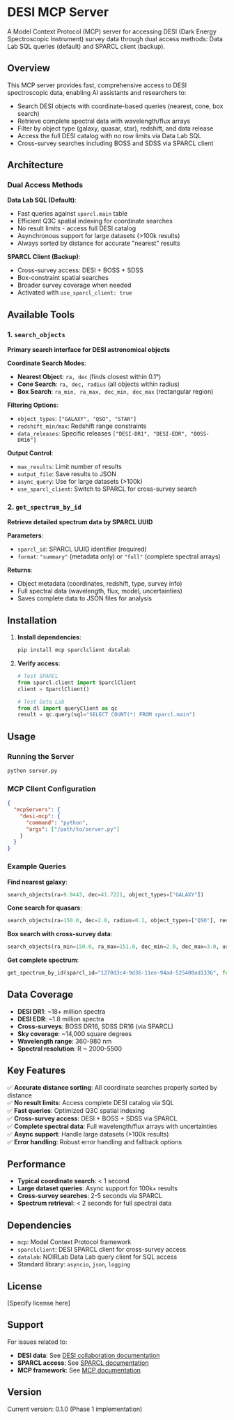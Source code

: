 # DESI MCP Server

A Model Context Protocol (MCP) server for accessing DESI (Dark Energy Spectroscopic Instrument) survey data through dual access methods: Data Lab SQL queries (default) and SPARCL client (backup).

## Overview

This MCP server provides fast, comprehensive access to DESI spectroscopic data, enabling AI assistants and researchers to:

- Search DESI objects with coordinate-based queries (nearest, cone, box search)
- Retrieve complete spectral data with wavelength/flux arrays
- Filter by object type (galaxy, quasar, star), redshift, and data release
- Access the full DESI catalog with no row limits via Data Lab SQL
- Cross-survey searches including BOSS and SDSS via SPARCL client

## Architecture

### Dual Access Methods

**Data Lab SQL (Default)**:
- Fast queries against `sparcl.main` table
- Efficient Q3C spatial indexing for coordinate searches
- No result limits - access full DESI catalog
- Asynchronous support for large datasets (>100k results)
- Always sorted by distance for accurate "nearest" results

**SPARCL Client (Backup)**:
- Cross-survey access: DESI + BOSS + SDSS
- Box-constraint spatial searches
- Broader survey coverage when needed
- Activated with `use_sparcl_client: true`

## Available Tools

### 1. `search_objects`
**Primary search interface for DESI astronomical objects**

**Coordinate Search Modes**:
- **Nearest Object**: `ra, dec` (finds closest within 0.1°)
- **Cone Search**: `ra, dec, radius` (all objects within radius)
- **Box Search**: `ra_min, ra_max, dec_min, dec_max` (rectangular region)

**Filtering Options**:
- `object_types`: `["GALAXY", "QSO", "STAR"]`
- `redshift_min/max`: Redshift range constraints
- `data_releases`: Specific releases `["DESI-DR1", "DESI-EDR", "BOSS-DR16"]`

**Output Control**:
- `max_results`: Limit number of results
- `output_file`: Save results to JSON
- `async_query`: Use for large datasets (>100k)
- `use_sparcl_client`: Switch to SPARCL for cross-survey search

### 2. `get_spectrum_by_id`
**Retrieve detailed spectrum data by SPARCL UUID**

**Parameters**:
- `sparcl_id`: SPARCL UUID identifier (required)
- `format`: `"summary"` (metadata only) or `"full"` (complete spectral arrays)

**Returns**:
- Object metadata (coordinates, redshift, type, survey info)
- Full spectral data (wavelength, flux, model, uncertainties)
- Saves complete data to JSON files for analysis

## Installation

1. **Install dependencies**:
   ```bash
   pip install mcp sparclclient datalab
   ```

2. **Verify access**:
   ```python
   # Test SPARCL
   from sparcl.client import SparclClient
   client = SparclClient()
   
   # Test Data Lab
   from dl import queryClient as qc
   result = qc.query(sql="SELECT COUNT(*) FROM sparcl.main")
   ```

## Usage

### Running the Server

```bash
python server.py
```

### MCP Client Configuration

```json
{
  "mcpServers": {
    "desi-mcp": {
      "command": "python",
      "args": ["/path/to/server.py"]
    }
  }
}
```

### Example Queries

**Find nearest galaxy**:
```python
search_objects(ra=9.9443, dec=41.7221, object_types=["GALAXY"])
```

**Cone search for quasars**:
```python
search_objects(ra=150.0, dec=2.0, radius=0.1, object_types=["QSO"], redshift_min=2.0)
```

**Box search with cross-survey data**:
```python
search_objects(ra_min=150.0, ra_max=151.0, dec_min=2.0, dec_max=3.0, use_sparcl_client=True)
```

**Get complete spectrum**:
```python
get_spectrum_by_id(sparcl_id="1270d3c4-9d36-11ee-94ad-525400ad1336", format="full")
```

## Data Coverage

- **DESI DR1**: ~18+ million spectra
- **DESI EDR**: ~1.8 million spectra  
- **Cross-surveys**: BOSS DR16, SDSS DR16 (via SPARCL)
- **Sky coverage**: ~14,000 square degrees
- **Wavelength range**: 360-980 nm
- **Spectral resolution**: R ~ 2000-5500

## Key Features

✅ **Accurate distance sorting**: All coordinate searches properly sorted by distance  
✅ **No result limits**: Access complete DESI catalog via SQL  
✅ **Fast queries**: Optimized Q3C spatial indexing  
✅ **Cross-survey access**: DESI + BOSS + SDSS via SPARCL  
✅ **Complete spectral data**: Full wavelength/flux arrays with uncertainties  
✅ **Async support**: Handle large datasets (>100k results)  
✅ **Error handling**: Robust error handling and fallback options  

## Performance

- **Typical coordinate search**: < 1 second
- **Large dataset queries**: Async support for 100k+ results
- **Cross-survey searches**: 2-5 seconds via SPARCL
- **Spectrum retrieval**: < 2 seconds for full spectral data

## Dependencies

- `mcp`: Model Context Protocol framework
- `sparclclient`: DESI SPARCL client for cross-survey access
- `datalab`: NOIRLab Data Lab query client for SQL access
- Standard library: `asyncio`, `json`, `logging`

## License

[Specify license here]

## Support

For issues related to:
- **DESI data**: See [DESI collaboration documentation](https://desi.lbl.gov/)
- **SPARCL access**: See [SPARCL documentation](https://github.com/astro-datalab/sparclclient)
- **MCP framework**: See [MCP documentation](https://github.com/modelcontextprotocol)

## Version

Current version: 0.1.0 (Phase 1 implementation) 